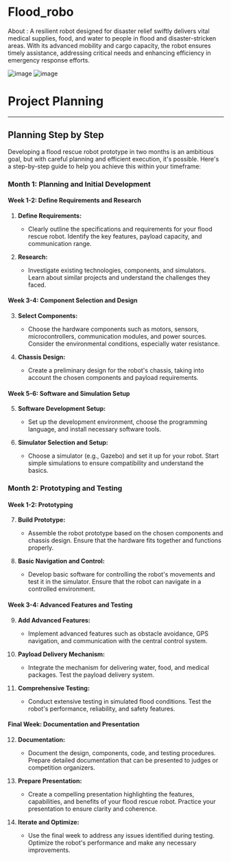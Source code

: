 # Flood_robo

About :
A resilient robot designed for disaster relief swiftly delivers vital medical supplies, food, and water to people in flood and disaster-stricken areas. With its advanced mobility and cargo capacity, the robot ensures timely assistance, addressing critical needs and enhancing efficiency in emergency response efforts.


![image](https://github.com/jaswanth-coder/Flood_robo/blob/main/images_for_inspiration/_01835d25-175e-4da7-b240-98a2b4ba224e.jpeg)
![image](https://github.com/jaswanth-coder/Flood_robo/blob/main/images_for_inspiration/_3b91ecc3-8196-461c-baf3-d52ce558641d.jpeg)


# Project Planning 
------------------------------
## Planning Step by Step 


Developing a flood rescue robot prototype in two months is an ambitious goal, but with careful planning and efficient execution, it's possible. Here's a step-by-step guide to help you achieve this within your timeframe:

### Month 1: Planning and Initial Development

#### Week 1-2: Define Requirements and Research
1. **Define Requirements:**
   - Clearly outline the specifications and requirements for your flood rescue robot. Identify the key features, payload capacity, and communication range.

2. **Research:**
   - Investigate existing technologies, components, and simulators. Learn about similar projects and understand the challenges they faced.

#### Week 3-4: Component Selection and Design
3. **Select Components:**
   - Choose the hardware components such as motors, sensors, microcontrollers, communication modules, and power sources. Consider the environmental conditions, especially water resistance.

4. **Chassis Design:**
   - Create a preliminary design for the robot's chassis, taking into account the chosen components and payload requirements.

#### Week 5-6: Software and Simulation Setup
5. **Software Development Setup:**
   - Set up the development environment, choose the programming language, and install necessary software tools.

6. **Simulator Selection and Setup:**
   - Choose a simulator (e.g., Gazebo) and set it up for your robot. Start simple simulations to ensure compatibility and understand the basics.

### Month 2: Prototyping and Testing

#### Week 1-2: Prototyping
7. **Build Prototype:**
   - Assemble the robot prototype based on the chosen components and chassis design. Ensure that the hardware fits together and functions properly.

8. **Basic Navigation and Control:**
   - Develop basic software for controlling the robot's movements and test it in the simulator. Ensure that the robot can navigate in a controlled environment.

#### Week 3-4: Advanced Features and Testing
9. **Add Advanced Features:**
   - Implement advanced features such as obstacle avoidance, GPS navigation, and communication with the central control system.

10. **Payload Delivery Mechanism:**
    - Integrate the mechanism for delivering water, food, and medical packages. Test the payload delivery system.

11. **Comprehensive Testing:**
    - Conduct extensive testing in simulated flood conditions. Test the robot's performance, reliability, and safety features.

#### Final Week: Documentation and Presentation
12. **Documentation:**
    - Document the design, components, code, and testing procedures. Prepare detailed documentation that can be presented to judges or competition organizers.

13. **Prepare Presentation:**
    - Create a compelling presentation highlighting the features, capabilities, and benefits of your flood rescue robot. Practice your presentation to ensure clarity and coherence.

14. **Iterate and Optimize:**
    - Use the final week to address any issues identified during testing. Optimize the robot's performance and make any necessary improvements.
